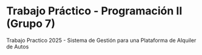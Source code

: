 # Trabajo Práctico - Programación II (Grupo 7)
Trabajo Practico 2025 - Sistema de Gestión para una Plataforma de Alquiler de Autos
